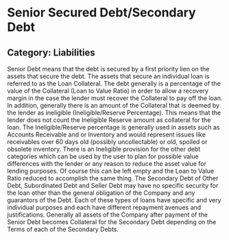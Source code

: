 # Senior Secured Debt/Secondary Debt
## Category: Liabilities
Senior Debt means that the debt is secured by a first priority lien on the assets that secure the debt. The assets that secure an individual loan is referred to as the Loan Collateral. The debt generally is a percentage of the value of the Collateral (Loan to Value Ratio) in order to allow a recovery margin in the case the lender must recover the Collateral to pay off the loan. In addition, generally there is an amount of the Collateral that is deemed by the lender as ineligible (Ineligible/Reserve Percentage). This means that the lender does not count the Ineligible Reserve amount as collateral for the loan. The Ineligible/Reserve percentage is generally used in assets such as Accounts Receivable and or Inventory and would represent issues like receivables over 60 days old (possibly uncollectable) or old, spoiled or obsolete inventory. There is an Ineligible provision for the other debt categories which can be used by the user to plan for possible value differences with the lender or any reason to reduce the asset value for lending purposes. Of course this can be left empty and the Loan to Value Ratio reduced to accomplish the same thing.
The Secondary Debt of Other Debt, Subordinated Debt and Seller Debt may have no specific security for the loan other than the general obligation of the Company and any guarantors of the Debt. Each of these types of loans have specific and very individual purposes and each have different repayment avenues and justifications. Generally all assets of the Company after payment of the Senior Debt becomes Collateral for the Secondary Debt depending on the Terms of each of the Secondary Debts.
